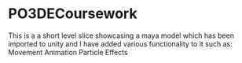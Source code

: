 # PO3DECoursework
This is a a short level slice showcasing a maya model which has been imported to unity and I have added various functionality to it such as:
Movement
Animation
Particle Effects
